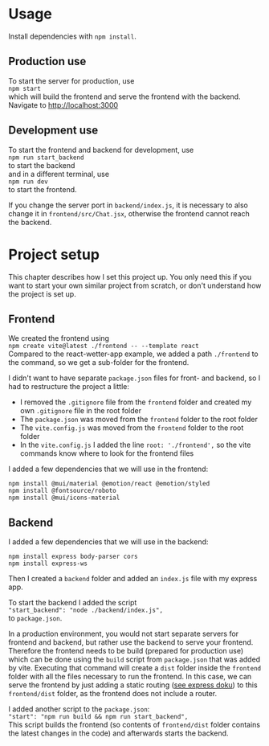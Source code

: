 # Usage

Install dependencies with `npm install`.

## Production use

To start the server for production, use  
`npm start`  
which will build the frontend and serve the frontend with the backend.
Navigate to [http://localhost:3000](http://localhost:3000)

## Development use

To start the frontend and backend for development, use  
`npm run start_backend`  
to start the backend  
and in a different terminal, use  
`npm run dev`  
to start the frontend.

If you change the server port in `backend/index.js`, it is necessary to also change it in `frontend/src/Chat.jsx`, otherwise the frontend cannot reach the backend.

# Project setup

This chapter describes how I set this project up. You only need this if you want to start your own similar project from scratch, or don't understand how the project is set up.

## Frontend

We created the frontend using  
`npm create vite@latest ./frontend -- --template react`  
Compared to the react-wetter-app example, we added a path `./frontend` to the command, so we get a sub-folder for the frontend.

I didn't want to have separate `package.json` files for front- and backend, so I had to restructure the project a little:

* I removed the `.gitignore` file from the `frontend` folder and created my own `.gitignore` file in the root folder
* The `package.json` was moved from the `frontend` folder to the root folder
* The `vite.config.js` was moved from the `frontend` folder to the root folder
* In the `vite.config.js` I added the line `root: './frontend',` so the vite commands know where to look for the frontend files

I added a few dependencies that we will use in the frontend:
```
npm install @mui/material @emotion/react @emotion/styled
npm install @fontsource/roboto
npm install @mui/icons-material
```

## Backend

I added a few dependencies that we will use in the backend:
```
npm install express body-parser cors
npm install express-ws
```

Then I created a `backend` folder and added an `index.js` file with my express app.

To start the backend I added the script  
`"start_backend": "node ./backend/index.js",`  
to `package.json`.

In a production environment, you would not start separate servers for frontend and backend, but rather use the backend to serve your frontend. Therefore the frontend needs to be build (prepared for production use) which can be done using the `build` script from `package.json` that was added by vite. Executing that command will create a `dist` folder inside the `frontend` folder with all the files necessary to run the frontend. In this case, we can serve the frontend by just adding a static routing ([see express doku](https://expressjs.com/en/starter/static-files.html)) to this `frontend/dist` folder, as the frontend does not include a router.

I added another script to the `package.json`:  
`"start": "npm run build && npm run start_backend",`  
This script builds the frontend (so contents of `frontend/dist` folder contains the latest changes in the code) and afterwards starts the backend.